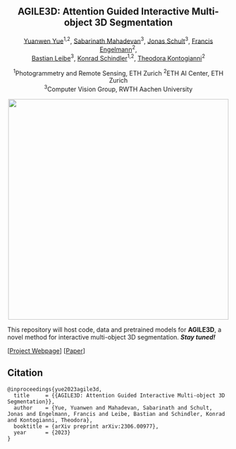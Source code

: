 <div align="center">
<h2 align="center">AGILE3D: Attention Guided Interactive Multi-object 3D Segmentation</h2>
<a href="https://n.ethz.ch/~yuayue/">Yuanwen Yue</a><sup>1,2</sup>, <a href="https://www.vision.rwth-aachen.de/person/218/">Sabarinath Mahadevan</a><sup>3</sup>, <a href="https://jonasschult.github.io/">Jonas Schult</a><sup>3</sup>, <a href="https://francisengelmann.github.io/">Francis Engelmann</a><sup>2</sup>, <br> <a href="https://www.vision.rwth-aachen.de/person/1/">Bastian Leibe</a><sup>3</sup>, <a href="https://igp.ethz.ch/personen/person-detail.html?persid=143986">Konrad Schindler</a><sup>1,2</sup>, <a href="https://theodorakontogianni.github.io/">Theodora Kontogianni</a><sup>2</sup>

<sup>1</sup>Photogrammetry and Remote Sensing, ETH Zurich
<sup>2</sup>ETH AI Center, ETH Zurich <br>
<sup>3</sup>Computer Vision Group, RWTH Aachen University

<img src="./imgs/teaser.gif" width="500"/>

</div>

This repository will host code, data and pretrained models for **AGILE3D**, a novel method for interactive multi-object 3D segmentation. **_Stay tuned!_**

[[Project Webpage](https://ywyue.github.io/AGILE3D/)]    [[Paper](https://arxiv.org/abs/2306.00977)]


## Citation
```
@inproceedings{yue2023agile3d,
  title     = {{AGILE3D: Attention Guided Interactive Multi-object 3D Segmentation}},
  author    = {Yue, Yuanwen and Mahadevan, Sabarinath and Schult, Jonas and Engelmann, Francis and Leibe, Bastian and Schindler, Konrad and Kontogianni, Theodora},
  booktitle = {arXiv preprint arXiv:2306.00977},
  year      = {2023}
}
```